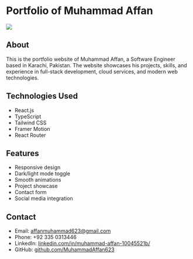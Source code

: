 # Portfolio of Muhammad Affan

<img src ="https://github.com/MuhammadAffan623/MuhammadAffan623/blob/main/muhammadaffan.dev.png" />

## About

This is the portfolio website of Muhammad Affan, a Software Engineer based in Karachi, Pakistan. The website showcases his projects, skills, and experience in full-stack development, cloud services, and modern web technologies.

## Technologies Used

- React.js
- TypeScript
- Tailwind CSS
- Framer Motion
- React Router

## Features

- Responsive design
- Dark/light mode toggle
- Smooth animations
- Project showcase
- Contact form
- Social media integration

## Contact

- Email: affanmuhammad623@gmail.com
- Phone: +92 335 0313446
- LinkedIn: [linkedin.com/in/muhammad-affan-10045521b/](https://linkedin.com/in/muhammad-affan-10045521b/)
- GitHub: [github.com/MuhammadAffan623](https://github.com/MuhammadAffan623)